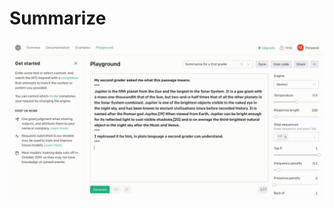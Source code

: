 # Summarize

![OpenAI chat](https://raw.githubusercontent.com/mohan-chinnappan-n/ml-book-assets/master/openAI/openAI-summarize-1.webm.gif)
